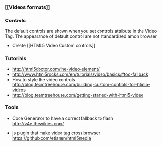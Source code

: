 ### [[Videos formats]]

### Controls   

The default controls are shown when you set controls attribute in the Video Tag. 
The appearance of default control are not standardized amon browser 

* Create [[HTML5 Video Custom controls]]

### Tutorials

* http://html5doctor.com/the-video-element/  
* http://www.html5rocks.com/en/tutorials/video/basics/#toc-fallback 
* How to style the video controls   
http://blog.teamtreehouse.com/building-custom-controls-for-html5-videos
* http://blog.teamtreehouse.com/getting-started-with-html5-video

### Tools 
* Code Generator to have a correct fallback to flash
http://v4e.thewikies.com/

* js plugin that make video tag cross browser 
https://github.com/etianen/html5media



